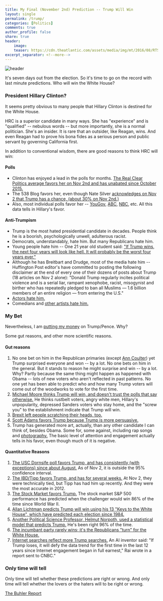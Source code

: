 ```yaml
---
title: My Final (November 2nd) Prediction -- Trump Will Win
layout: single
permalink: /trump/
categories: [Politics]
comments: true
author_profile: false
share: true
header:
    image: 
    teaser: https://cdn.theatlantic.com/assets/media/img/mt/2016/08/RTSMGYP-1/lead_960.jpg?1471640370
excerpt_separator: <!--more-->
--- 
```


![header](https://cdn.theatlantic.com/assets/media/img/mt/2016/08/RTSMGYP-1/lead_960.jpg?1471640370)

It's seven days out from the election. So it's time to go on the record with last minute predictions. Who will win the White House?

### President Hillary Clinton?

It seems pretty obvious to many people that Hillary Clinton is destined for the White House. 

HRC is a superior candidate in many ways. She has "experience" and is "qualified" -- nebulous words -- but more importantly, she is a normal politician. She's an insider. It is rare that an outsider, like Reagan, wins. And even Reagan had to prove his bona fides as a serious person and public servant by governing California first. 

In addition to conventional wisdom, there are good reasons to think HRC will win: 

#### Polls

- Clinton has enjoyed a lead in the polls for months. [The Real Clear Politics average favors her on Nov 2nd and has unabated since October 2015.](http://www.realclearpolitics.com/epolls/2016/president/us/general_election_trump_vs_clinton-5491.html) 
- The 538 Blog favors her, even though Nate Silver [acknowledges on Nov 2 that Trump has a chance, (about 30% on Nov 2nd.)](http://fivethirtyeight.com/features/election-update-yes-donald-trump-has-a-path-to-victory/) 
- Also, most individual polls favor her -- [YouGov](https://today.yougov.com/news/2016/11/02/yougoveconomist-poll-october-30-november-1-2016/), [ABC](http://abcnews.go.com/Politics/trump-rated-honest-contest-stays-dead-heat-poll/story?id=43225421), [NBC](http://www.nbcnews.com/storyline/data-points/poll-clinton-maintains-national-lead-over-trump-despite-fbi-letter-n675771), etc.  All this data tells in Hillary's favor.

#### Anti-Trumpism  

- Trump is the most hated presidential candidate in decades. People think he is a boorish, psychologically unwell, adulterous racist. 
- Democrats, understandably, hate him. But many Republicans hate him.
- Young people hate him -- One 21 year old student said: ["If Trump wins, the next four years will look like hell. It will probably be the worst four years ever."](http://www.newyorker.com/magazine/2016/10/31/first-time-voters) 
- Although he has Breitbart and Drudge, most of the media hate him -- Huffington Post editor's have committed to posting the following disclaimer at the end of every one of their dozens of posts about Trump (18 articles on Nov 2 alone): "Donald Trump regularly incites political violence and is a serial liar, rampant xenophobe, racist, misogynist and birther who has repeatedly pledged to ban all Muslims — 1.6 billion members of an entire religion — from entering the U.S."  
- [Actors hate him.](http://thehill.com/video/in-the-news/297018-celebs-speak-out-against-trump) 
- Comedians and [other artists hate him.](http://www.30days30songs.com/about) 



### My Bet

Nevertheless, I am [putting my money](https://www.predictit.org/Browse/Featured) on Trump/Pence. Why? 

Some gut reasons, and other more scientific reasons.

<!--more-->

#### Gut reasons

1. No one bet on him in the Republican primaries (except [Ann Coulter](https://www.youtube.com/watch?v=0-2uSG1xUEg)) yet Trump surprised everyone and won -- by a lot. No one bets on him in the general. But it stands to reason he might surprise and win -- by a lot. Why? Partly because the same thing might happen as happened with Obama -- lots of new voters who aren't reflected in past patterns.  No one yet has been able to predict who and how many Trump voters will come out of the woodworks to vote for the first time.
2. [Michael Moore thinks Trump will win, and doesn't trust the polls that say otherwise.](http://michaelmoore.com/trumpwillwin/) He thinks rustbelt voters, angry white men, Hillary's unpopularity, depressed Sanders voters who stay home, and the "screw you" to the establishment indicate that Trump will win. 
3. [Brexit left people scratching their heads, too.](http://www.investors.com/politics/trump-brexit-surprise-win-over-clinton/) 
4. [Scott Adams favors Trump because Trump is more persuasive.](http://blog.dilbert.com/post/148740944816/trump-prediction-update)
5. Trump has generated more art, actually, than any other candidate I can think of, besides Obama.  Some for, some against, including rap songs and [photography.](http://www.advocate.com/commentary/2016/8/02/twinks4trump-creator-5-things-media-gets-wrong-about-gay-conservatives) The basic level of attention and engagement actually tells in his favor, even though much of it is negative. 



#### Quantitative Reasons

1. [The USC Dornsife poll favors Trump, and has consistently (with exceptions) since about August.](http://cesrusc.org/election/) As of Nov 2, it is outside the 95% confidence interval.
2. [The IBD/Tipp favors Trump, and has for several weeks.](http://www.investors.com/politics/ibd-tipp-presidential-election-poll/) At Nov 2, they were technically tied, but Tipp has had him up recently. And they were the most accurate in 2012. 
3. [The Stock Market favors Trump.](http://www.cnbc.com/2016/10/31/this-stock-market-metric-says-the-likely-winner-istrump.html) The stock market S&P 500 performance has predicted when the challenger would win 86% of the time since World War II. 
5. [Allan Lichtman predicts Trump will win using his 13 "Keys to the White House", which have predicted each election since 1984.](https://www.washingtonpost.com/news/the-fix/wp/2016/09/23/trump-is-headed-for-a-win-says-professor-whos-predicted-30-years-of-presidential-outcomes-correctly/)
6. [Another Political Science Professor, Helmut Norpoth, used a statistical model that predicts Trump.](https://www.sbstatesman.com/2016/02/23/political-science-professor-forecasts-trump-as-general-election-winner/) He's been right 96% of the time.
7. [The incumbant party rarely wins; it's the Republicans "turn" for the White House.](http://thefederalist.com/2014/09/04/history-is-not-on-the-democrats-side-in-2016/)
9. [Internet searches reflect more Trump searches.](http://www.cnbc.com/2016/10/28/donald-trump-will-win-the-election-and-is-more-popular-than-obama-in-2008-ai-system-finds.html) An AI inventor said: "If Trump loses, it will defy the data trend for the first time in the last 12 years since Internet engagement began in full earnest," Rai wrote in a report sent to CNBC."

### Only time will tell

Only time will tell whether these predictions are right or wrong. And only time will tell whether the lovers or the haters will to be right or wrong. 

[The Buhler Report](http://www.keithbuhler.com/buhlerreport/)

